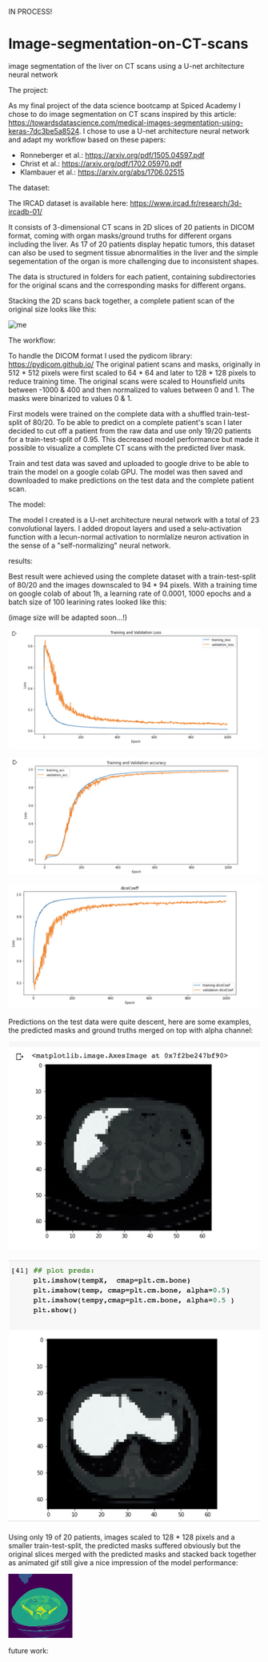 IN PROCESS!

# Image-segmentation-on-CT-scans
image segmentation of the liver on CT scans using a U-net architecture neural network 


The project: 

As my final project of the data science bootcamp at Spiced Academy I chose to do image segmentation on CT scans inspired by this article: 
https://towardsdatascience.com/medical-images-segmentation-using-keras-7dc3be5a8524.
I chose to use a U-net architecture neural network and adapt my workflow based on these papers: 

 - Ronneberger et al.: 
 https://arxiv.org/pdf/1505.04597.pdf
 - Christ et al.: 
 https://arxiv.org/pdf/1702.05970.pdf
 - Klambauer et al.: 
 https://arxiv.org/abs/1706.02515
 
 
The dataset: 
 
The IRCAD dataset is available here: 
https://www.ircad.fr/research/3d-ircadb-01/
 
It consists of 3-dimensional CT scans in 2D slices of 20 patients in DICOM format, coming with organ masks/ground truths for different organs including the liver. As 17 of 20 patients display hepatic tumors, this dataset can also be used to segment tissue abnormalities in the liver and the simple segementation of the organ is more challenging due to inconsistent shapes. 

The data is structured in folders for each patient, containing subdirectories for the original scans and the corresponding masks for different organs. 

Stacking the 2D scans back together, a complete patient scan of the original size looks like this: 

![me](https://github.com/Krystana/Image-segmentation-on-CT-scans/blob/main/patient_scan_animated.gif)

The workflow: 

To handle the DICOM format I used the pydicom library: https://pydicom.github.io/
The original patient scans and masks, originally in 512 * 512 pixels were first scaled to 64 * 64  and later to 128 * 128 pixels to reduce training time.
The original scans were scaled to Hounsfield units between -1000 & 400 and then normalized to values between 0 and 1. The masks were binarized to values 0 & 1. 

First models were trained on the complete data with a shuffled train-test-split of 80/20. 
To be able to predict on a complete patient's scan I later decided to cut off a patient from the raw data and use only 19/20 patients for a train-test-split of 0.95. This decreased model performance but made it possible to visualize a complete CT scans with the predicted liver mask. 

Train and test data was saved and uploaded to google drive to be able to train the model on a google colab GPU. The model was then saved and downloaded to make predictions on the test data and the complete patient scan. 


The model: 

The model I created is a U-net architecture neural network with a total of 23 convolutional layers. I added dropout layers and used a selu-activation function with a lecun-normal activation to normlalize neuron activation in the sense of a "self-normalizing" neural network. 

results: 

Best result were achieved using the complete dataset with a train-test-split of 80/20 and the images downscaled to 94 * 94 pixels. 
With a training time on google colab of about 1h, a learning rate of  0.0001, 1000 epochs and a batch size of 100 learining rates looked like this: 

(image size will be adapted soon...!)

![screenshot](https://github.com/Krystana/Image-segmentation-on-CT-scans/blob/main/Bildschirmfoto%202021-03-29%20um%2017.53.40.png)

![screenshot](https://github.com/Krystana/Image-segmentation-on-CT-scans/blob/main/Bildschirmfoto%202021-03-29%20um%2017.53.49.png)

![scrrenshot](https://github.com/Krystana/Image-segmentation-on-CT-scans/blob/main/Bildschirmfoto%202021-03-29%20um%2017.53.59.png)

Predictions on the test data were quite descent, here are some examples, the predicted masks and ground truths merged on top with alpha channel: 

![preds](https://github.com/Krystana/Image-segmentation-on-CT-scans/blob/main/Bildschirmfoto%202021-03-28%20um%2017.30.45.png)

![preds](https://github.com/Krystana/Image-segmentation-on-CT-scans/blob/main/Bildschirmfoto%202021-03-28%20um%2017.32.14.png)

Using only 19 of 20 patients, images scaled to 128 * 128 pixels and a smaller train-test-split, the predicted masks suffered obviously but the original slices merged with the predicted masks and stacked back together as animated gif still give a nice impression of the model performance: 

![animated_gif_p2](https://github.com/Krystana/Image-segmentation-on-CT-scans/blob/main/2_animated_mask_patient2.gif)

future work: 
